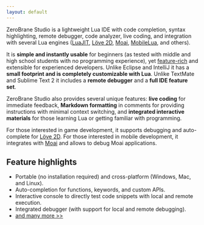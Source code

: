 ```yaml
---
layout: default
---
```


ZeroBrane Studio is a lightweight Lua IDE with code completion, syntax
highlighting, remote debugger, code analyzer, live coding, and
integration with several Lua engines ([LuaJIT](http://luajit.org/),
[Löve 2D](http://love2d.org/), [Moai](http://getmoai.com/),
[MobileLua](https://github.com/divineprog/mobilelua), and others).

It is **simple and instantly usable** for beginners (as tested with middle and
high school students with no programming experience), yet
[feature-rich](features.html) and extensible for experienced developers.
Unlike Eclipse and IntelliJ it has a **small footprint and is completely
customizable with Lua**. Unlike TextMate and Sublime Text 2 it includes a
**remote debugger** and a **full IDE feature set**.

ZeroBrane Studio also provides several unique features: **live coding** for
immediate feedback, **Markdown formatting** in comments for providing
instructions with minimal context switching, and **integrated interactive
materials** for those learning Lua or getting familiar with programming.

For those interested in game development, it supports debugging and
auto-complete for [Löve 2D](http://love2d.org/). For those interested in mobile
development, it integrates with [Moai](http://getmoai.com/) and allows
to debug Moai applications.

## Feature highlights

* Portable (no installation required) and cross-platform (Windows, Mac, and Linux).
* Auto-completion for functions, keywords, and custom APIs.
* Interactive console to directly test code snippets with local and remote execution.
* Integrated debugger (with support for local and remote debugging).
* [and many more >>](features.html)

